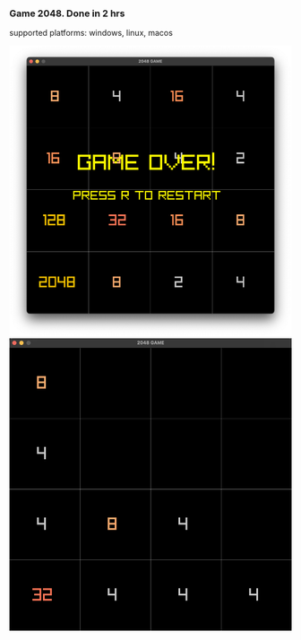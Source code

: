 ### Game 2048. Done in 2 hrs

supported platforms: windows, linux, macos

![screenshot](screen1.png)
![screenshot](screen2.png)